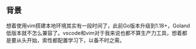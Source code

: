 ## 背景
想着使用vim搭建本地环境其实有一段时间了，此前Go版本升级到1.18+，Goland低版本就不怎么兼容了。vscode和vim对于我来说也都不算生产力工具，想着都是要从头开始，索性都配置学习下，以备不时之需。